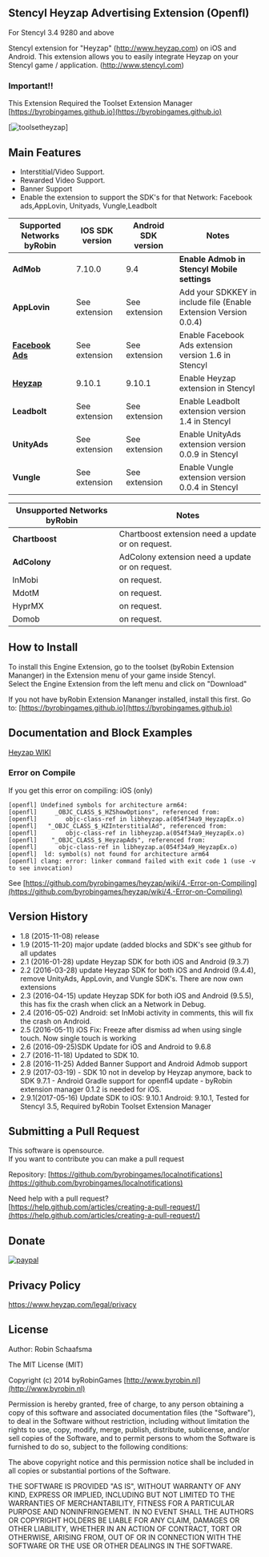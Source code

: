 ## Stencyl Heyzap Advertising Extension (Openfl)

For Stencyl 3.4 9280 and above

Stencyl extension for "Heyzap" (http://www.heyzap.com) on iOS and Android. This extension allows you to easily integrate Heyzap on your Stencyl game / application. (http://www.stencyl.com)

### Important!!

This Extension Required the Toolset Extension Manager [https://byrobingames.github.io](https://byrobingames.github.io)

[![toolsetheyzap](https://byrobingames.github.io/img/heyzap/toolsetheyzap.png)]

## Main Features

  * Interstitial/Video Support.
  * Rewarded Video Support.
  * Banner Support 
  * Enable the extension to support the SDK's for that Network: Facebook ads,AppLovin, Unityads, Vungle,Leadbolt   

Supported Networks byRobin | IOS SDK version | Android SDK version | Notes
--- | --- | --- | ---
**AdMob** | 7.10.0 | 9.4 |  **Enable Admob in Stencyl Mobile settings**
**AppLovin** | See extension  | See extension | Add your SDKKEY in include file (Enable Extension Version 0.0.4)
[**Facebook Ads**](http://community.stencyl.com/index.php/topic,41144.0.html) | See extension | See extension | Enable Facebook Ads extension version 1.6 in Stencyl
[**Heyzap**](http://community.stencyl.com/index.php/topic,45095.0.html) | 9.10.1  | 9.10.1 | Enable Heyzap extension in Stencyl
**Leadbolt** | See extension | See extension | Enable Leadbolt extension version 1.4 in Stencyl
**UnityAds** | See extension | See extension | Enable UnityAds extension version 0.0.9 in Stencyl
**Vungle** | See extension | See extension | Enable Vungle extension version 0.0.4 in Stencyl

Unsupported Networks byRobin| Notes
--- | ---
**Chartboost** | Chartboost extension need a update or on request.
**AdColony** | AdColony extension need a update or on request.
InMobi | on request.
MdotM | on request.
HyprMX | on request.
Domob | on request.

## How to Install

To install this Engine Extension, go to the toolset (byRobin Extension Mananger) in the Extension menu of your game inside Stencyl.<br/>
Select the Engine Extension from the left menu and click on "Download"

If you not have byRobin Extension Mananger installed, install this first.
Go to: [https://byrobingames.github.io](https://byrobingames.github.io)

## Documentation and Block Examples
[Heyzap WIKI](https://github.com/byrobingames/heyzap/wiki)

### Error on Compile

If you get this error on compiling: iOS (only)

    [openfl] Undefined symbols for architecture arm64:
    [openfl]     _OBJC_CLASS_$_HZShowOptions", referenced from:
    [openfl]        objc-class-ref in libheyzap.a(054f34a9_HeyzapEx.o)
    [openfl]   "_OBJC_CLASS_$_HZInterstitialAd", referenced from:
    [openfl]        objc-class-ref in libheyzap.a(054f34a9_HeyzapEx.o)
    [openfl]    "_OBJC_CLASS_$_HeyzapAds", referenced from:
    [openfl]      objc-class-ref in libheyzap.a(054f34a9_HeyzapEx.o)
    [openfl]  ld: symbol(s) not found for architecture arm64
    [openfl] clang: error: linker command failed with exit code 1 (use -v to see invocation)
    
See [https://github.com/byrobingames/heyzap/wiki/4.-Error-on-Compiling](https://github.com/byrobingames/heyzap/wiki/4.-Error-on-Compiling)

## Version History

- 1.8 (2015-11-08) release
- 1.9 (2015-11-20) major update (added blocks and SDK's see github for all updates
- 2.1 (2016-01-28) update Heyzap SDK for both iOS and Android (9.3.7)
- 2.2 (2016-03-28) update Heyzap SDK for both iOS and Android (9.4.4), remove UnityAds, AppLovin, and Vungle SDK's. There are now own extensions
- 2.3 (2016-04-15) update Heyzap SDK for both iOS and Android (9.5.5), this has fix the crash when click an a Network in Debug.
- 2.4 (2016-05-02) Android: set InMobi activity in comments, this will fix the crash on Android.
- 2.5 (2016-05-11) iOS Fix: Freeze after dismiss ad when using single touch. Now single touch is working
- 2.6 (2016-09-25)SDK Update for iOS and Android to 9.6.8
- 2.7 (2016-11-18) Updated to SDK 10.
- 2.8 (2016-11-25) Added Banner Support and Android Admob support
- 2.9 (2017-03-19)
           - SDK 10 not in develop by Heyzap anymore, back to SDK 9.7.1
           - Android Gradle support for openfl4 update
           - byRobin extension manager 0.1.2 is needed for iOS.
- 2.9.1(2017-05-16) Update SDK to iOS: 9.10.1 Android: 9.10.1, Tested for Stencyl 3.5, Required byRobin Toolset Extension Manager

## Submitting a Pull Request

This software is opensource.<br/>
If you want to contribute you can make a pull request

Repository: [https://github.com/byrobingames/localnotifications](https://github.com/byrobingames/localnotifications)

Need help with a pull request?<br/>
[https://help.github.com/articles/creating-a-pull-request/](https://help.github.com/articles/creating-a-pull-request/)

## Donate

[![paypal](https://www.paypalobjects.com/en_US/i/btn/btn_donateCC_LG.gif)](https://www.paypal.com/cgi-bin/webscr?cmd=_s-xclick&hosted_button_id=HKLGFCAGKBMFL)<br />

## Privacy Policy

https://www.heyzap.com/legal/privacy

## License

Author: Robin Schaafsma

The MIT License (MIT)

Copyright (c) 2014 byRobinGames [http://www.byrobin.nl](http://www.byrobin.nl)

Permission is hereby granted, free of charge, to any person obtaining a copy of this software and associated documentation files (the "Software"), to deal in the Software without restriction, including without limitation the rights to use, copy, modify, merge, publish, distribute, sublicense, and/or sell copies of the Software, and to permit persons to whom the Software is furnished to do so, subject to the following conditions:

The above copyright notice and this permission notice shall be included in all copies or substantial portions of the Software.

THE SOFTWARE IS PROVIDED "AS IS", WITHOUT WARRANTY OF ANY KIND, EXPRESS OR IMPLIED, INCLUDING BUT NOT LIMITED TO THE WARRANTIES OF MERCHANTABILITY, FITNESS FOR A PARTICULAR PURPOSE AND NONINFRINGEMENT. IN NO EVENT SHALL THE AUTHORS OR COPYRIGHT HOLDERS BE LIABLE FOR ANY CLAIM, DAMAGES OR OTHER LIABILITY, WHETHER IN AN ACTION OF CONTRACT, TORT OR OTHERWISE, ARISING FROM, OUT OF OR IN CONNECTION WITH THE SOFTWARE OR THE USE OR OTHER DEALINGS IN THE SOFTWARE.
